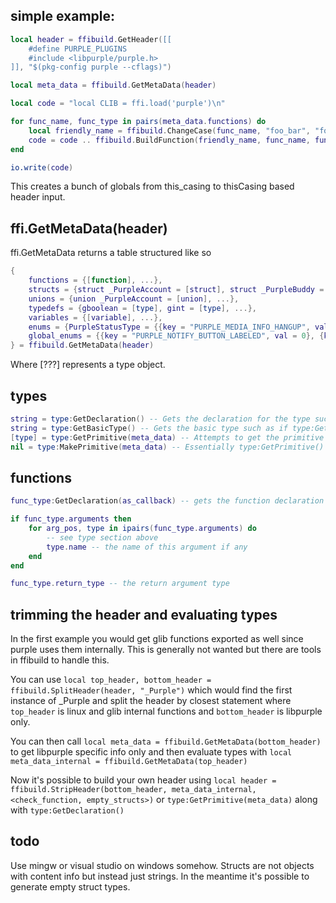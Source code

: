 ## simple example:

```lua
local header = ffibuild.GetHeader([[
	#define PURPLE_PLUGINS
	#include <libpurple/purple.h>
]], "$(pkg-config purple --cflags)")

local meta_data = ffibuild.GetMetaData(header)

local code = "local CLIB = ffi.load('purple')\n"

for func_name, func_type in pairs(meta_data.functions) do
	local friendly_name = ffibuild.ChangeCase(func_name, "foo_bar", "fooBar")
	code = code .. ffibuild.BuildFunction(friendly_name, func_name, func_type) .. "\n"
end

io.write(code)
```

This creates a bunch of globals from this_casing to thisCasing based header input.




## ffi.GetMetaData(header)
ffi.GetMetaData returns a table structured like so

```lua
{
	functions = {[function], ...},
	structs = {struct _PurpleAccount = [struct], struct _PurpleBuddy = [struct]},
	unions = {union _PurpleAccount = [union], ...},
	typedefs = {gboolean = [type], gint = [type], ...},
	variables = {[variable], ...},
	enums = {PurpleStatusType = {{key = "PURPLE_MEDIA_INFO_HANGUP", val = 0}, {key = "PURPLE_MEDIA_INFO_ACCEPT", val = 1}, ...}, ...},
	global_enums = {{key = "PURPLE_NOTIFY_BUTTON_LABELED", val = 0}, {key = "PURPLE_NOTIFY_BUTTON_CONTINUE", val = 1}, ...},
} = ffibuild.GetMetaData(header)
```

Where [???] represents a type object.

## types
```lua
string = type:GetDeclaration() -- Gets the declaration for the type such as "const char *"
string = type:GetBasicType() -- Gets the basic type such as if type:GetDeclaration() would return "const char *" type:GetbasicType() would return "char"
[type] = type:GetPrimitive(meta_data) -- Attempts to get the primitive type using meta_data. It returns itself otherwise.
nil = type:MakePrimitive(meta_data) -- Essentially type:GetPrimitive() except it transforms itself if successful.
```

## functions
```lua
func_type:GetDeclaration(as_callback) -- gets the function declaration or as a callback if requested. A function cold also be a callback intitially and so GetDeclaration would return that by default.

if func_type.arguments then
	for arg_pos, type in ipairs(func_type.arguments) do
		-- see type section above
		type.name -- the name of this argument if any
	end
end

func_type.return_type -- the return argument type
```

## trimming the header and evaluating types

In the first example you would get glib functions exported as well since purple uses them internally. This is generally not wanted but there are tools in ffibuild to handle this.

You can use `local top_header, bottom_header = ffibuild.SplitHeader(header, "_Purple")` which would find the first instance of _Purple and  split the header by closest statement where `top_header` is linux and glib internal functions and `bottom_header` is libpurple only.

You can then call `local meta_data = ffibuild.GetMetaData(bottom_header)` to get libpurple specific info only and then evaluate types with `local meta_data_internal = ffibuild.GetMetaData(top_header)`

Now it's possible to build your own header using `local header = ffibuild.StripHeader(bottom_header, meta_data_internal, <check_function, empty_structs>)` or `type:GetPrimitive(meta_data)` along with `type:GetDeclaration()`

## todo
Use mingw or visual studio on windows somehow.
Structs are not objects with content info but instead just strings. In the meantime it's possible to generate empty struct types.
